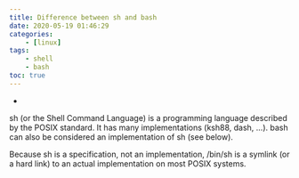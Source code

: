 ```yaml
---
title: Difference between sh and bash
date: 2020-05-19 01:46:29
categories:
    - [linux]
tags:
	- shell
	- bash
toc: true
---
```


-

<!-- more -->


sh (or the Shell Command Language) is a programming language described by the POSIX standard. It has many implementations (ksh88, dash, ...). bash can also be considered an implementation of sh (see below).

Because sh is a specification, not an implementation, /bin/sh is a symlink (or a hard link) to an actual implementation on most POSIX systems.